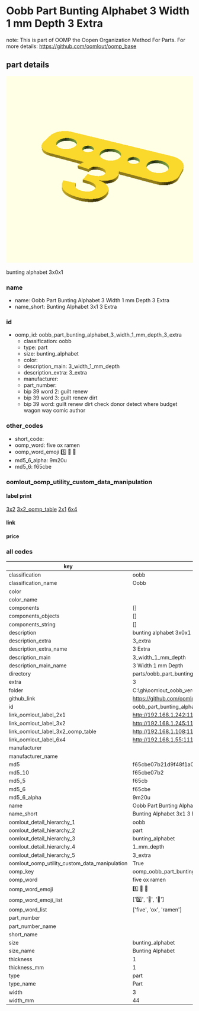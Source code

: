 # Oobb Part Bunting Alphabet 3 Width 1 mm Depth 3 Extra  

note: This is part of OOMP the Oopen Organization Method For Parts. For more details: https://github.com/oomlout/oomp_base

##  part details
  

[![](3dpr.png)](3dpr.png)

bunting alphabet 3x0x1



### name
* name: Oobb Part Bunting Alphabet 3 Width 1 mm Depth 3 Extra
* name_short: Bunting Alphabet 3x1 3 Extra
### id
* oomp_id: oobb_part_bunting_alphabet_3_width_1_mm_depth_3_extra
  * classification: oobb
  * type: part
  * size: bunting_alphabet
  * color: 
  * description_main: 3_width_1_mm_depth
  * description_extra: 3_extra
  * manufacturer: 
  * part_number: 
  * bip 39 word 2: guilt renew
  * bip 39 word 3: guilt renew dirt
  * bip 39 word: guilt renew dirt check donor detect where budget wagon way comic author

### other_codes
* short_code: 
* oomp_word: five ox ramen
* oomp_word_emoji :five: :ox: :ramen:
* md5_6_alpha: 9m20u
* md5_6: f65cbe






### oomlout_oomp_utility_custom_data_manipulation
#### label print
[3x2](http://192.168.1.245:1112/?label=oomp%209m20u)
[3x2_oomp_table](http://192.168.1.108:1112/?label=oomp%209m20u)
[2x1](http://192.168.1.242:1112/?label=oomp%209m20u)
[6x4](http://192.168.1.55:1112/?label=oomp%209m20u)    

#### link

                              

#### price







### all codes 
| key | value |  
| --- | --- |  
| classification | oobb |  
| classification_name | Oobb |  
| color |  |  
| color_name |  |  
| components | [] |  
| components_objects | [] |  
| components_string | [] |  
| description | bunting alphabet 3x0x1 |  
| description_extra | 3_extra |  
| description_extra_name | 3 Extra |  
| description_main | 3_width_1_mm_depth |  
| description_main_name | 3 Width 1 mm Depth |  
| directory | parts/oobb_part_bunting_alphabet_3_width_1_mm_depth_3_extra |  
| extra | 3 |  
| folder | C:\gh\oomlout_oobb_version_4_generated_parts\things\oobb_part_bunting_alphabet_3_width_1_mm_depth_3_extra |  
| github_link | https://github.com/oomlout/oomlout_oomp_part_src/tree/main/parts/oobb_part_bunting_alphabet_3_width_1_mm_depth_3_extra |  
| id | oobb_part_bunting_alphabet_3_width_1_mm_depth_3_extra |  
| link_oomlout_label_2x1 | http://192.168.1.242:1112/?label=oomp%209m20u |  
| link_oomlout_label_3x2 | http://192.168.1.245:1112/?label=oomp%209m20u |  
| link_oomlout_label_3x2_oomp_table | http://192.168.1.108:1112/?label=oomp%209m20u |  
| link_oomlout_label_6x4 | http://192.168.1.55:1112/?label=oomp%209m20u |  
| manufacturer |  |  
| manufacturer_name |  |  
| md5 | f65cbe07b21d9f48f1a0a2707d6d8b3d |  
| md5_10 | f65cbe07b2 |  
| md5_5 | f65cb |  
| md5_6 | f65cbe |  
| md5_6_alpha | 9m20u |  
| name | Oobb Part Bunting Alphabet 3 Width 1 mm Depth 3 Extra |  
| name_short | Bunting Alphabet 3x1 3 Extra |  
| oomlout_detail_hierarchy_1 | oobb |  
| oomlout_detail_hierarchy_2 | part |  
| oomlout_detail_hierarchy_3 | bunting_alphabet |  
| oomlout_detail_hierarchy_4 | 1_mm_depth |  
| oomlout_detail_hierarchy_5 | 3_extra |  
| oomlout_oomp_utility_custom_data_manipulation | True |  
| oomp_key | oomp_oobb_part_bunting_alphabet_3_width_1_mm_depth_3_extra |  
| oomp_word | five ox ramen |  
| oomp_word_emoji | :five: :ox: :ramen: |  
| oomp_word_emoji_list | [':five:', ':ox:', ':ramen:'] |  
| oomp_word_list | ['five', 'ox', 'ramen'] |  
| part_number |  |  
| part_number_name |  |  
| short_name |  |  
| size | bunting_alphabet |  
| size_name | Bunting Alphabet |  
| thickness | 1 |  
| thickness_mm | 1 |  
| type | part |  
| type_name | Part |  
| width | 3 |  
| width_mm | 44 |  
